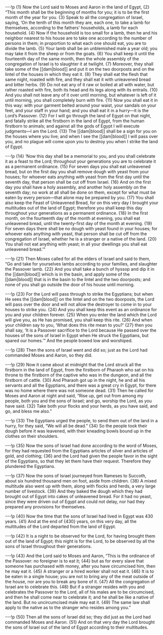 ---!p
{1} Now the Lord said to Moses and Aaron in the land of Egypt, {2} “This month shall be the beginning of months for you; it is to be the first month of the year for you. {3} Speak to all the congregation of Israel, saying, ‘On the tenth of this month they are, each one, to take a lamb for themselves, according to the fathers’ households, a lamb for each household. {4} Now if the household is too small for a lamb, then he and his neighbor nearest to his house are to take one according to the number of persons in them; in proportion to what each one should eat, you are to divide the lamb. {5} Your lamb shall be an unblemished male a year old; you may take it from the sheep or from the goats. {6} You shall keep it until the fourteenth day of the same month, then the whole assembly of the congregation of Israel is to slaughter it at twilight. {7} Moreover, they shall take some of the [[dam|blood]] and put it on the two doorposts and on the lintel of the houses in which they eat it. {8} They shall eat the flesh that same night, roasted with fire, and they shall eat it with unleavened bread and bitter herbs. {9} Do not eat any of it raw or boiled at all with water, but rather roasted with fire, both its head and its legs along with its entrails. {10} And you shall not leave any of it over until morning, but whatever is left of it until morning, you shall completely burn with fire. {11} Now you shall eat it in this way: with your garment belted around your waist, your sandals on your feet, and your staff in your hand; and you shall eat it in a hurry—it is the Lord’s Passover. {12} For I will go through the land of Egypt on that night, and fatally strike all the firstborn in the land of Egypt, from the human firstborn to animals; and against all the gods of Egypt I will execute judgments—I am the Lord. {13} The [[dam|blood]] shall be a sign for you on the houses where you live; and when I see the [[dam|blood]] I will pass over you, and no plague will come upon you to destroy you when I strike the land of Egypt.

---!p
{14} ‘Now this day shall be a memorial to you, and you shall celebrate it as a feast to the Lord; throughout your generations you are to celebrate it as a permanent ordinance. {15} For seven days you shall eat unleavened bread, but on the first day you shall remove dough with yeast from your houses; for whoever eats anything with yeast from the first day until the seventh day, that person shall be cut off from Israel. {16} And on the first day you shall have a holy assembly, and another holy assembly on the seventh day; no work at all shall be done on them, except for what must be eaten by every person—that alone may be prepared by you. {17} You shall also keep the Feast of Unleavened Bread, for on this very day I brought your multitudes out of the land of Egypt; therefore you shall keep this day throughout your generations as a permanent ordinance. {18} In the first month, on the fourteenth day of the month at evening, you shall eat unleavened bread, until the twenty-first day of the month at evening. {19} For seven days there shall be no dough with yeast found in your houses; for whoever eats anything with yeast, that person shall be cut off from the congregation of Israel, whether he is a stranger or a native of the land. {20} You shall not eat anything with yeast; in all your dwellings you shall eat unleavened bread.’”

---!p
{21} Then Moses called for all the elders of Israel and said to them, “Go and take for yourselves lambs according to your families, and slaughter the Passover lamb. {22} And you shall take a bunch of hyssop and dip it in the [[dam|blood]] which is in the basin, and apply some of the [[dam|blood]] that is in the basin to the lintel and the two doorposts; and none of you shall go outside the door of his house until morning.

---!p
{23} For the Lord will pass through to strike the Egyptians; but when He sees the [[dam|blood]] on the lintel and on the two doorposts, the Lord will pass over the door and will not allow the destroyer to come in to your houses to strike you. {24} And you shall keep this event as an ordinance for you and your children forever. {25} When you enter the land which the Lord will give you, as He has promised, you shall keep this rite. {26} And when your children say to you, ‘What does this rite mean to you?’ {27} then you shall say, ‘It is a Passover sacrifice to the Lord because He passed over the houses of the sons of Israel in Egypt when He struck the Egyptians, but spared our homes.’” And the people bowed low and worshiped.

---!p
{28} Then the sons of Israel went and did so; just as the Lord had commanded Moses and Aaron, so they did.

---!p
{29} Now it came about at midnight that the Lord struck all the firstborn in the land of Egypt, from the firstborn of Pharaoh who sat on his throne to the firstborn of the captive who was in the dungeon, and all the firstborn of cattle. {30} And Pharaoh got up in the night, he and all his servants and all the Egyptians, and there was a great cry in Egypt, for there was no home where there was not someone dead. {31} Then he called for Moses and Aaron at night and said, “Rise up, get out from among my people, both you and the sons of Israel; and go, worship the Lord, as you have said. {32} Take both your flocks and your herds, as you have said, and go, and bless me also.”

---!p
{33} The Egyptians urged the people, to send them out of the land in a hurry, for they said, “We will all be dead.” {34} So the people took their dough before it was leavened, with their kneading bowls bound up in the clothes on their shoulders.

---!p
{35} Now the sons of Israel had done according to the word of Moses, for they had requested from the Egyptians articles of silver and articles of gold, and clothing; {36} and the Lord had given the people favor in the sight of the Egyptians, so that they let them have their request. Therefore they plundered the Egyptians.

---!p
{37} Now the sons of Israel journeyed from Rameses to Succoth, about six hundred thousand men on foot, aside from children. {38} A mixed multitude also went up with them, along with flocks and herds, a very large number of livestock. {39} And they baked the dough which they had brought out of Egypt into cakes of unleavened bread. For it had no yeast, since they were driven out of Egypt and could not delay, nor had they prepared any provisions for themselves.

---!p
{40} Now the time that the sons of Israel had lived in Egypt was 430 years. {41} And at the end of {430} years, on this very day, all the multitudes of the Lord departed from the land of Egypt.

---!p
{42} It is a night to be observed for the Lord, for having brought them out of the land of Egypt; this night is for the Lord, to be observed by all the sons of Israel throughout their generations.

---!p
{43} And the Lord said to Moses and Aaron, “This is the ordinance of the Passover: no foreigner is to eat it; {44} but as for every slave that someone has purchased with money, after you have circumcised him, then he may eat it. {45} A stranger or a hired worker shall not eat it. {46} It is to be eaten in a single house; you are not to bring any of the meat outside of the house, nor are you to break any bone of it. {47} All the congregation of Israel are to celebrate this. {48} But if a stranger resides with you and celebrates the Passover to the Lord, all of his males are to be circumcised, and then he shall come near to celebrate it; and he shall be like a native of the land. But no uncircumcised male may eat it. {49} The same law shall apply to the native as to the stranger who resides among you.”

---!p
{50} Then all the sons of Israel did so; they did just as the Lord had commanded Moses and Aaron. {51} And on that very day the Lord brought the sons of Israel out of the land of Egypt according to their multitudes.